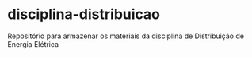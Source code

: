 # disciplina-distribuicao
Repositório para armazenar os materiais da disciplina de Distribuição de Energia Elétrica
